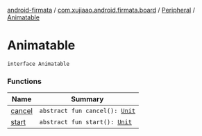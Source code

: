 [android-firmata](../../../index.md) / [com.xujiaao.android.firmata.board](../../index.md) / [Peripheral](../index.md) / [Animatable](./index.md)

# Animatable

`interface Animatable`

### Functions

| Name | Summary |
|---|---|
| [cancel](cancel.md) | `abstract fun cancel(): `[`Unit`](https://kotlinlang.org/api/latest/jvm/stdlib/kotlin/-unit/index.html) |
| [start](start.md) | `abstract fun start(): `[`Unit`](https://kotlinlang.org/api/latest/jvm/stdlib/kotlin/-unit/index.html) |
